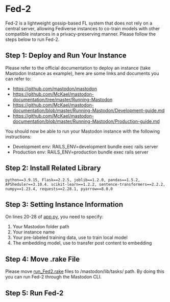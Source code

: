 # Fed-2

Fed-2 is a lightweight gossip-based FL system that does not rely on a central server, allowing Fediverse instances to co-train models with other compatible instances in a privacy-preserving manner. Please follow the steps below to run Fed-2.

## Step 1: Deploy and Run Your Instance

Please refer to the official documentation to deploy an instance (take Mastodon Instance as example), here are some links and documents you can refer to:
- https://github.com/mastodon/mastodon
- https://github.com/McKael/mastodon-documentation/tree/master/Running-Mastodon
- https://github.com/McKael/mastodon-documentation/blob/master/Running-Mastodon/Development-guide.md
- https://github.com/McKael/mastodon-documentation/blob/master/Running-Mastodon/Production-guide.md

You should now be able to run your Mastodon instance with the following instructions:
- Development env: RAILS_ENV=development bundle exec rails server
- Production env: RAILS_ENV=production bundle exec rails server

## Step 2: Install Related Library

`python==3.9.15, Flask==2.2.5, joblib==1.2.0, pandas==1.5.2, APSheduler==3.10.4. scikit-learn==1.2.2, sentence-transformers==2.2.2, numpy==1.23.4, requests==2.28.1, pyarrow==8.0.0`

## Step 3: Setting Instance Information

On lines 20-28 of [app.py](https://github.com/HHHeJiahui/Fed-2/blob/master/Fed-2/app.py), you need to specify:
1. Your Mastodon folder path
2. Your instance name
3. Your pre-labeled training data, use to train local model
4. The embedding model, use to transfer post content to embedding

## Step 4: Move .rake File

Please move [run_Fed2.rake](https://github.com/HHHeJiahui/Fed-2/blob/master/run_Fed2.rake) files to /mastodon/lib/tasks/ path. By doing this you can run Fed-2 through the Mastodon CLI.

## Step 5: Run Fed-2
